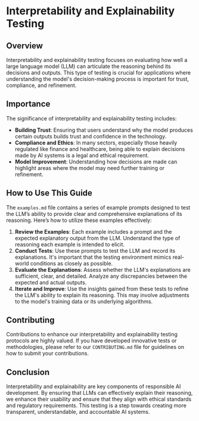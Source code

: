 # Interpretability and Explainability Testing

## Overview

Interpretability and explainability testing focuses on evaluating how well a large language model (LLM) can articulate the reasoning behind its decisions and outputs. This type of testing is crucial for applications where understanding the model's decision-making process is important for trust, compliance, and refinement.

## Importance

The significance of interpretability and explainability testing includes:
- **Building Trust**: Ensuring that users understand why the model produces certain outputs builds trust and confidence in the technology.
- **Compliance and Ethics**: In many sectors, especially those heavily regulated like finance and healthcare, being able to explain decisions made by AI systems is a legal and ethical requirement.
- **Model Improvement**: Understanding how decisions are made can highlight areas where the model may need further training or refinement.

## How to Use This Guide

The `examples.md` file contains a series of example prompts designed to test the LLM’s ability to provide clear and comprehensive explanations of its reasoning. Here’s how to utilize these examples effectively:

1. **Review the Examples**: Each example includes a prompt and the expected explanatory output from the LLM. Understand the type of reasoning each example is intended to elicit.
2. **Conduct Tests**: Use these prompts to test the LLM and record its explanations. It's important that the testing environment mimics real-world conditions as closely as possible.
3. **Evaluate the Explanations**: Assess whether the LLM's explanations are sufficient, clear, and detailed. Analyze any discrepancies between the expected and actual outputs.
4. **Iterate and Improve**: Use the insights gained from these tests to refine the LLM's ability to explain its reasoning. This may involve adjustments to the model's training data or its underlying algorithms.

## Contributing

Contributions to enhance our interpretability and explainability testing protocols are highly valued. If you have developed innovative tests or methodologies, please refer to our `CONTRIBUTING.md` file for guidelines on how to submit your contributions.

## Conclusion

Interpretability and explainability are key components of responsible AI development. By ensuring that LLMs can effectively explain their reasoning, we enhance their usability and ensure that they align with ethical standards and regulatory requirements. This testing is a step towards creating more transparent, understandable, and accountable AI systems.

